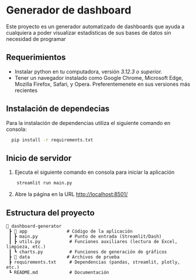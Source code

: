 # Generador de dashboard
Este proyecto es un generador automatizado de dashboards que ayuda a cualquiera a poder visualizar estadísticas de sus bases de datos sin necesidad de programar

## Requerimientos
- Instalar python en tu computadora, versión *3.12.3 o superior.* 
- Tener un navegador instalado como Google Chrome, Microsoft Edge, Mozilla Firefox, Safari, y Opera. Preferentemenete en sus versiones más recientes
## Instalación de dependecias
Para la instalación de dependencias utiliza el siguiente comando en consola:
```bash
  pip install -r requirements.txt
```
## Inicio de servidor
1. Ejecuta el siguiente comando en consola para iniciar la aplicación
```bash
    streamlit run main.py
```
2. Abre la página en la URL [http://localhost:8501/](http://localhost:8501/)

## Estructura del proyecto 

```
📂 dashboard-generator
 ┣ 📂 app               # Código de la aplicación
 ┃ ┣ main.py            # Punto de entrada (Streamlit/Dash)
 ┃ ┣ utils.py           # Funciones auxiliares (lectura de Excel, limpieza, etc.)
 ┃ ┗ charts.py          # Funciones de generación de gráficos
 ┣ 📂 data              # Archivos de prueba
 ┣ requirements.txt     # Dependencias (pandas, streamlit, plotly, etc.)
 ┗ README.md            # Documentación
```

